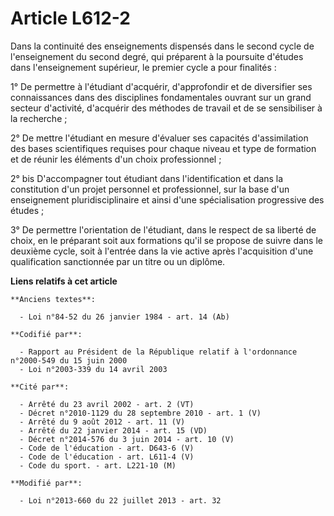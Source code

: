 # Article L612-2

Dans la continuité des enseignements dispensés dans le second cycle de l'enseignement du second degré, qui préparent à la
poursuite d'études dans l'enseignement supérieur, le premier cycle a pour finalités :

1° De permettre à l'étudiant d'acquérir, d'approfondir et de diversifier ses connaissances dans des disciplines fondamentales
ouvrant sur un grand secteur d'activité, d'acquérir des méthodes de travail et de se sensibiliser à la recherche ;

2° De mettre l'étudiant en mesure d'évaluer ses capacités d'assimilation des bases scientifiques requises pour chaque niveau
et type de formation et de réunir les éléments d'un choix professionnel ;

2° bis D'accompagner tout étudiant dans l'identification et dans la constitution d'un projet personnel et professionnel, sur
la base d'un enseignement pluridisciplinaire et ainsi d'une spécialisation progressive des études ;

3° De permettre l'orientation de l'étudiant, dans le respect de sa liberté de choix, en le préparant soit aux formations
qu'il se propose de suivre dans le deuxième cycle, soit à l'entrée dans la vie active après l'acquisition d'une qualification
sanctionnée par un titre ou un diplôme.

**Liens relatifs à cet article**

	**Anciens textes**:

	  - Loi n°84-52 du 26 janvier 1984 - art. 14 (Ab)

	**Codifié par**:

	  - Rapport au Président de la République relatif à l'ordonnance n°2000-549 du 15 juin 2000
	  - Loi n°2003-339 du 14 avril 2003

	**Cité par**:

	  - Arrêté du 23 avril 2002 - art. 2 (VT)
	  - Décret n°2010-1129 du 28 septembre 2010 - art. 1 (V)
	  - Arrêté du 9 août 2012 - art. 11 (V)
	  - Arrêté du 22 janvier 2014 - art. 15 (VD)
	  - Décret n°2014-576 du 3 juin 2014 - art. 10 (V)
	  - Code de l'éducation - art. D643-6 (V)
	  - Code de l'éducation - art. L611-4 (V)
	  - Code du sport. - art. L221-10 (M)

	**Modifié par**:

	  - Loi n°2013-660 du 22 juillet 2013 - art. 32
